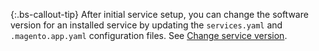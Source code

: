 {:.bs-callout-tip}
After initial service setup, you can change the software version for an installed service by updating the `services.yaml` and `.magento.app.yaml` configuration files. See [Change service version]({{site.baseurl}}/cloud/project/services.html#change-service-version).
